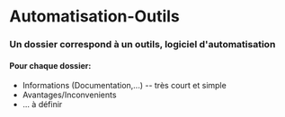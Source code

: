 # Automatisation-Outils

### Un dossier correspond à un outils, logiciel d'automatisation

#### Pour chaque dossier:
- Informations (Documentation,...) -- très court et simple
- Avantages/Inconvenients
- ... à définir
